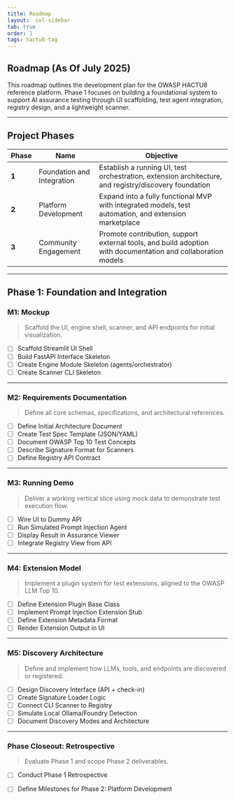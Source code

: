 ```yaml
---
title: Roadmap
layout:  col-sidebar
tab: true
order: 1
tags: hactu8-tag
---
```


## Roadmap (As Of July 2025)

This roadmap outlines the development plan for the OWASP HACTU8 reference platform. Phase 1 focuses on building a foundational system to support AI assurance testing through UI scaffolding, test agent integration, registry design, and a lightweight scanner.

---

## Project Phases

|   Phase   | Name                        | Objective |
|-----------|-----------------------------|-----------|
| **1** | Foundation and Integration  | Establish a running UI, test orchestration, extension architecture, and registry/discovery foundation |
| **2** | Platform Development        | Expand into a fully functional MVP with integrated models, test automation, and extension marketplace |
| **3** | Community Engagement        | Promote contribution, support external tools, and build adoption with documentation and collaboration models |

---

## Phase 1: Foundation and Integration

### M1: Mockup

> Scaffold the UI, engine shell, scanner, and API endpoints for initial visualization.

- [ ] Scaffold Streamlit UI Shell
- [ ] Build FastAPI Interface Skeleton
- [ ] Create Engine Module Skeleton (agents/orchestrator)
- [ ] Create Scanner CLI Skeleton

---

### M2: Requirements Documentation

> Define all core schemas, specifications, and architectural references.

- [ ] Define Initial Architecture Document
- [ ] Create Test Spec Template (JSON/YAML)
- [ ] Document OWASP Top 10 Test Concepts
- [ ] Describe Signature Format for Scanners
- [ ] Define Registry API Contract

---

### M3: Running Demo

> Deliver a working vertical slice using mock data to demonstrate test execution flow.

- [ ] Wire UI to Dummy API
- [ ] Run Simulated Prompt Injection Agent
- [ ] Display Result in Assurance Viewer
- [ ] Integrate Registry View from API

---

### M4: Extension Model

> Implement a plugin system for test extensions, aligned to the OWASP LLM Top 10.

- [ ] Define Extension Plugin Base Class
- [ ] Implement Prompt Injection Extension Stub
- [ ] Define Extension Metadata Format
- [ ] Render Extension Output in UI

---

### M5: Discovery Architecture

> Define and implement how LLMs, tools, and endpoints are discovered or registered.

- [ ] Design Discovery Interface (API + check-in)
- [ ] Create Signature Loader Logic
- [ ] Connect CLI Scanner to Registry
- [ ] Simulate Local Ollama/Foundry Detection
- [ ] Document Discovery Modes and Architecture

---

### Phase Closeout: Retrospective

> Evaluate Phase 1 and scope Phase 2 deliverables.

- [ ] Conduct Phase 1 Retrospective
- [ ] Define Milestones for Phase 2: Platform Development

